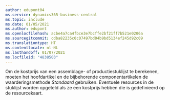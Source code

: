 ```yaml
---
author: edupont04
ms.service: dynamics365-business-central
ms.topic: include
ms.date: 01/05/2021
ms.author: edupont
ms.openlocfilehash: acbe4a7ca4fbce3e7bcffe2bf21ff7b521e0206a
ms.sourcegitcommit: cdba82235c0c07497bd04b9bd5134ef245d92c09
ms.translationtype: HT
ms.contentlocale: nl-NL
ms.lasthandoff: 01/07/2021
ms.locfileid: "4838503"
---
```

Om de kostprijs van een assemblage- of productiestuklijst te berekenen, moeten het hoofdartikel en de bijbehorende componentartikelen de waarderingsmethode *Standaard* gebruiken. Eventuele resources in de stuklijst worden opgeteld als ze een kostprijs hebben die is gedefinieerd op de resourcekaart.
